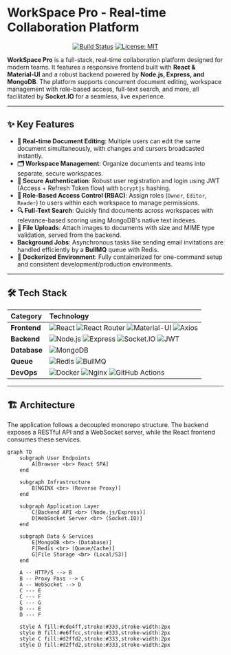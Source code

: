 # WorkSpace Pro - Real-time Collaboration Platform

<div align="center">

[![Build Status](https://img.shields.io/github/actions/workflow/status/bpdtaran/collab-platform/ci.yml?branch=main&style=for-the-badge)](https://github.com/bpdtaran/collab-platform/actions)
[![License: MIT](https://img.shields.io/badge/License-MIT-blue.svg?style=for-the-badge)](https://opensource.org/licenses/MIT)

</div>

**WorkSpace Pro** is a full-stack, real-time collaboration platform designed for modern teams. It features a responsive frontend built with **React & Material-UI** and a robust backend powered by **Node.js, Express, and MongoDB**. The platform supports concurrent document editing, workspace management with role-based access, full-text search, and more, all facilitated by **Socket.IO** for a seamless, live experience.

---

## ✨ Key Features

-   **🚀 Real-time Document Editing**: Multiple users can edit the same document simultaneously, with changes and cursors broadcasted instantly.
-   **🗂️ Workspace Management**: Organize documents and teams into separate, secure workspaces.
-   **🔐 Secure Authentication**: Robust user registration and login using JWT (Access + Refresh Token flow) with `bcryptjs` hashing.
-   **👥 Role-Based Access Control (RBAC)**: Assign roles (`Owner`, `Editor`, `Reader`) to users within each workspace to manage permissions.
-   **🔍 Full-Text Search**: Quickly find documents across workspaces with relevance-based scoring using MongoDB's native text indexes.
-   **📎 File Uploads**: Attach images to documents with size and MIME type validation, served from the backend.
-   **Background Jobs**: Asynchronous tasks like sending email invitations are handled efficiently by a **BullMQ** queue with Redis.
-   **🐳 Dockerized Environment**: Fully containerized for one-command setup and consistent development/production environments.

---

## 🛠️ Tech Stack

| Category      | Technology                                                                                                                                                             |
| :------------ | :--------------------------------------------------------------------------------------------------------------------------------------------------------------------- |
| **Frontend**  | ![React](https://img.shields.io/badge/React-61DAFB?logo=react&logoColor=black) ![React Router](https://img.shields.io/badge/React_Router-CA4245?logo=react-router) ![Material-UI](https://img.shields.io/badge/Material--UI-0081CB?logo=mui) ![Axios](https://img.shields.io/badge/Axios-5A29E4?logo=axios) |
| **Backend**   | ![Node.js](https://img.shields.io/badge/Node.js-339933?logo=nodedotjs) ![Express](https://img.shields.io/badge/Express-000000?logo=express) ![Socket.IO](https://img.shields.io/badge/Socket.io-010101?logo=socketdotio) ![JWT](https://img.shields.io/badge/JWT-000000?logo=jsonwebtokens)             |
| **Database**  | ![MongoDB](https://img.shields.io/badge/MongoDB-47A248?logo=mongodb)                                                                                                    |
| **Queue**     | ![Redis](https://img.shields.io/badge/Redis-DC382D?logo=redis) ![BullMQ](https://img.shields.io/badge/BullMQ-D12A18?logo=bull)                                            |
| **DevOps**    | ![Docker](https://img.shields.io/badge/Docker-2496ED?logo=docker) ![Nginx](https://img.shields.io/badge/NGINX-009639?logo=nginx) ![GitHub Actions](https://img.shields.io/badge/GitHub_Actions-2088FF?logo=githubactions) |

---

## 🏗️ Architecture

The application follows a decoupled monorepo structure. The backend exposes a RESTful API and a WebSocket server, while the React frontend consumes these services.

```mermaid
graph TD
    subgraph User Endpoints
        A[Browser <br> React SPA]
    end

    subgraph Infrastructure
        B[NGINX <br> (Reverse Proxy)]
    end
    
    subgraph Application Layer
        C[Backend API <br> (Node.js/Express)]
        D[WebSocket Server <br> (Socket.IO)]
    end

    subgraph Data & Services
        E[MongoDB <br> (Database)]
        F[Redis <br> (Queue/Cache)]
        G[File Storage <br> (Local/S3)]
    end

    A -- HTTP/S --> B
    B -- Proxy Pass --> C
    A -- WebSocket --> D
    C --- E
    C --- F
    C --- G
    D --- E
    D --- F

    style A fill:#cde4ff,stroke:#333,stroke-width:2px
    style B fill:#e6ffcc,stroke:#333,stroke-width:2px
    style C fill:#d2ffd2,stroke:#333,stroke-width:2px
    style D fill:#d2ffd2,stroke:#333,stroke-width:2px